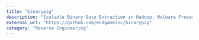 ```yaml
---
title: "binarypig"
description: "Scalable Binary Data Extraction in Hadoop. Malware Processing and Analytics over Pig, Exploration through Django, Twitter Bootstrap, and Elasticsearch."
external_url: "https://github.com/endgameinc/binarypig"
category: "Reverse Engineering"
---
```

